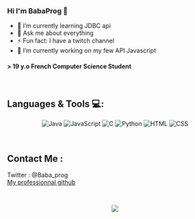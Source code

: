 ### Hi I'm BabaProg 👋
- 🌱 I’m currently learning JDBC api
- 💬 Ask me about everything
- ⚡ Fun fact: I have a twitch channel
- 🔭 I’m currently working on my few API Javascript

#### > 19 y.o French Computer Science Student

</br>

## Languages & Tools 💻:</br>

<p align="center">
  <img alt="Java"       src="https://img.shields.io/badge/Java-ED8B00?style=for-the-badge&logo=java&logoColor=white"/>
  <img alt="JavaScript" src="https://img.shields.io/badge/JavaScript-F7DF1E?style=for-the-badge&logo=javascript&logoColor=black"/> 
  <img alt="C"          src="https://img.shields.io/badge/C-00599C?style=for-the-badge&logo=c&logoColor=white"/> 
  <img alt="Python" src="https://img.shields.io/badge/Python-3776AB?style=for-the-badge&logo=python&logoColor=white"/>
  <img alt="HTML" src="https://img.shields.io/badge/HTML-239120?style=for-the-badge&logo=html5&logoColor=white"/>
  <img alt="CSS" src="https://img.shields.io/badge/CSS-239120?&style=for-the-badge&logo=css3&logoColor=white"/>
</p>
</br>

## Contact Me :

<p>
  Twitter : @Baba_prog
  <br />
  <a href="https://github.com/BaptisteHardelin">My professionnal github</a>

</p>
</br>

<p align="center" >  
  <a href="https://github.com/anuraghazra/github-readme-stats"> 
    <img  src="https://github-readme-stats.vercel.app/api?username=BabaProg&&show_icons=true&theme=radical"/>
  </a>
  </p>
<!--
**BabaProg/BabaProg** is a ✨ _special_ ✨ repository because its `README.md` (this file) appears on your GitHub profile.

Here are some ideas to get you started:

- 🔭 I’m currently working on ...
- 🌱 I’m currently learning ...
- 👯 I’m looking to collaborate on ...
- 🤔 I’m looking for help with ...
- 💬 Ask me about ...
- 📫 How to reach me: ...
- 😄 Pronouns: ...
- ⚡ Fun fact: ...

Giyt hub pages : https://docs.github.com/en/pages/getting-started-with-github-pages/creating-a-github-pages-site
-->
